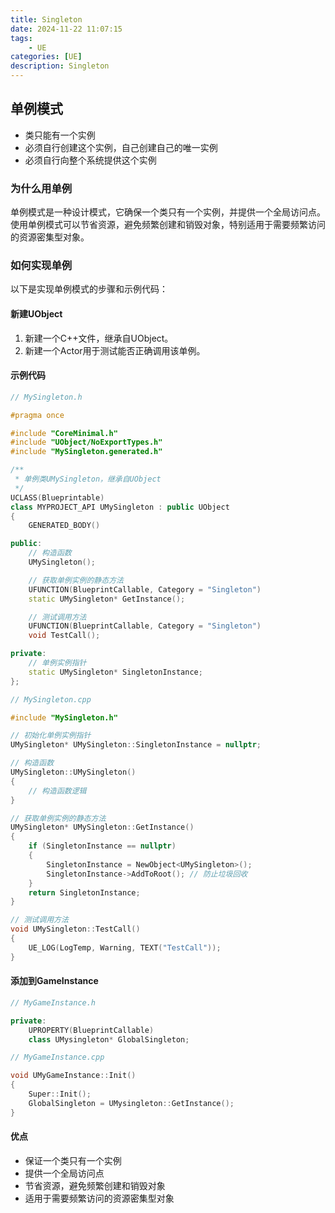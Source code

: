 ```yaml
---
title: Singleton
date: 2024-11-22 11:07:15
tags:
    - UE
categories: [UE]
description: Singleton
---
```


## 单例模式

- 类只能有一个实例
- 必须自行创建这个实例，自己创建自己的唯一实例
- 必须自行向整个系统提供这个实例

### 为什么用单例

单例模式是一种设计模式，它确保一个类只有一个实例，并提供一个全局访问点。使用单例模式可以节省资源，避免频繁创建和销毁对象，特别适用于需要频繁访问的资源密集型对象。

### 如何实现单例

以下是实现单例模式的步骤和示例代码：

#### 新建UObject

   1. 新建一个C++文件，继承自UObject。
   2. 新建一个Actor用于测试能否正确调用该单例。

#### 示例代码

```C++
// MySingleton.h

#pragma once

#include "CoreMinimal.h"
#include "UObject/NoExportTypes.h"
#include "MySingleton.generated.h"

/**
 * 单例类UMySingleton，继承自UObject
 */
UCLASS(Blueprintable)
class MYPROJECT_API UMySingleton : public UObject
{
    GENERATED_BODY()

public:
    // 构造函数
    UMySingleton();

    // 获取单例实例的静态方法
    UFUNCTION(BlueprintCallable, Category = "Singleton")
    static UMySingleton* GetInstance();

    // 测试调用方法
    UFUNCTION(BlueprintCallable, Category = "Singleton")
    void TestCall();

private:
    // 单例实例指针
    static UMySingleton* SingletonInstance;
};
```

```C++
// MySingleton.cpp

#include "MySingleton.h"

// 初始化单例实例指针
UMySingleton* UMySingleton::SingletonInstance = nullptr;

// 构造函数
UMySingleton::UMySingleton()
{
    // 构造函数逻辑
}

// 获取单例实例的静态方法
UMySingleton* UMySingleton::GetInstance()
{
    if (SingletonInstance == nullptr)
    {
        SingletonInstance = NewObject<UMySingleton>();
        SingletonInstance->AddToRoot(); // 防止垃圾回收
    }
    return SingletonInstance;
}

// 测试调用方法
void UMySingleton::TestCall()
{
    UE_LOG(LogTemp, Warning, TEXT("TestCall"));
}
```

#### 添加到GameInstance

```C++
// MyGameInstance.h

private:
    UPROPERTY(BlueprintCallable)
    class UMysingleton* GlobalSingleton;

// MyGameInstance.cpp

void UMyGameInstance::Init()
{
    Super::Init();
    GlobalSingleton = UMysingleton::GetInstance();
}
```

#### 优点

- 保证一个类只有一个实例
- 提供一个全局访问点
- 节省资源，避免频繁创建和销毁对象
- 适用于需要频繁访问的资源密集型对象
